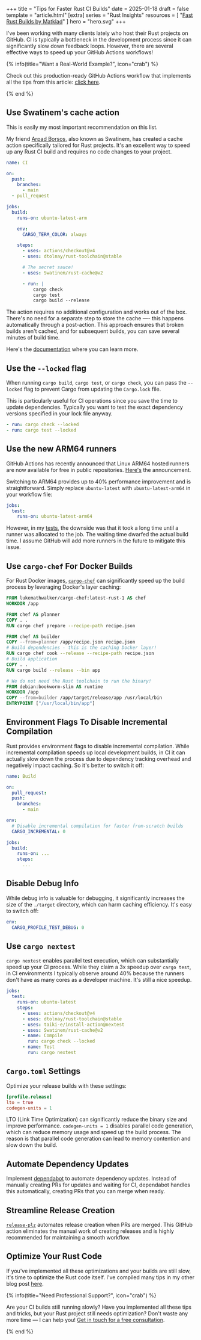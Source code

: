 +++
title = "Tips for Faster Rust CI Builds"
date = 2025-01-18
draft = false
template = "article.html"
[extra]
series = "Rust Insights"
resources = [
    "[Fast Rust Builds by Matklad](https://matklad.github.io/2021/09/04/fast-rust-builds.html#CI-Workflow)"
]
hero = "hero.svg"
+++

I've been working with many clients lately who host their Rust projects on GitHub.
CI is typically a bottleneck in the development process since it can significantly slow down feedback loops.
However, there are several effective ways to speed up your GitHub Actions workflows!

{% info(title="Want a Real-World Example?", icon="crab") %}

Check out this production-ready GitHub Actions workflow that implements all the tips from this article:
[click here](https://github.com/lycheeverse/lychee/blob/master/.github/workflows/ci.yml).

{% end %}

## Use Swatinem's cache action

This is easily my most important recommendation on this list.

My friend [Arpad Borsos](https://github.com/swatinem), also known as Swatinem, has created a cache action specifically tailored for Rust projects.
It's an excellent way to speed up any Rust CI build and requires no code changes to your project.

```yaml
name: CI

on: 
  push:
    branches:
      - main
  - pull_request

jobs:
  build:
    runs-on: ubuntu-latest-arm

    env:
      CARGO_TERM_COLOR: always

    steps:
      - uses: actions/checkout@v4
      - uses: dtolnay/rust-toolchain@stable

      # The secret sauce!
      - uses: Swatinem/rust-cache@v2

      - run: |
          cargo check
          cargo test
          cargo build --release
```

The action requires no additional configuration and works out of the box.
There's no need for a separate step to store the cache —- this happens automatically through a post-action.
This approach ensures that broken builds aren't cached, and for subsequent builds, you can save several minutes of build time.

Here's the [documentation](https://github.com/Swatinem/rust-cache) where you can learn more. 

## Use the `--locked` flag

When running `cargo build`, `cargo test`, or `cargo check`, you can pass the `--locked` flag to prevent Cargo from updating the `Cargo.lock` file.

This is particularly useful for CI operations since you save the time to update dependencies.
Typically you want to test the exact dependency versions specified in your lock file anyway.

```yaml
- run: cargo check --locked
- run: cargo test --locked
```

## Use the new ARM64 runners

GitHub Actions has recently announced that
Linux ARM64 hosted runners are now available for free in public repositories. 
[Here's](https://github.blog/changelog/2025-01-16-linux-arm64-hosted-runners-now-available-for-free-in-public-repositories-public-preview/) the announcement.

Switching to ARM64 provides up to 40% performance improvement and is straightforward. Simply replace `ubuntu-latest` with `ubuntu-latest-arm64` in your workflow file:

```yaml
jobs:
  test:
    runs-on: ubuntu-latest-arm64
```

However, in my [tests](https://github.com/lycheeverse/lychee/pull/1614), the downside was that it took a long time until a runner was allocated to the job. The waiting time dwarfed the actual build time. I assume GitHub will add more runners in the future to mitigate this issue.

## Use `cargo-chef` For Docker Builds 

For Rust Docker images, [`cargo-chef`](https://github.com/LukeMathWalker/cargo-chef) can significantly speed up the build process by leveraging Docker's layer caching:

```Dockerfile
FROM lukemathwalker/cargo-chef:latest-rust-1 AS chef
WORKDIR /app

FROM chef AS planner
COPY . .
RUN cargo chef prepare --recipe-path recipe.json

FROM chef AS builder 
COPY --from=planner /app/recipe.json recipe.json
# Build dependencies - this is the caching Docker layer!
RUN cargo chef cook --release --recipe-path recipe.json
# Build application
COPY . .
RUN cargo build --release --bin app

# We do not need the Rust toolchain to run the binary!
FROM debian:bookworm-slim AS runtime
WORKDIR /app
COPY --from=builder /app/target/release/app /usr/local/bin
ENTRYPOINT ["/usr/local/bin/app"]
```

## Environment Flags To Disable Incremental Compilation 

Rust provides environment flags to disable incremental compilation.
While incremental compilation speeds up local development builds, in CI it can actually slow down the process due to dependency tracking overhead and negatively impact caching.
So it's better to switch it off:

```yaml
name: Build

on:
  pull_request:
  push:
    branches:
      - main

env:
  # Disable incremental compilation for faster from-scratch builds
  CARGO_INCREMENTAL: 0

jobs:
  build:
    runs-on: ... 
    steps:
      ...
```

## Disable Debug Info

While debug info is valuable for debugging, it significantly increases the size of the `./target` directory, which can harm caching efficiency.
It's easy to switch off:

```yaml
env:
  CARGO_PROFILE_TEST_DEBUG: 0
```

## Use `cargo nextest`

`cargo nextest` enables parallel test execution, which can substantially speed up your CI process.
While they claim a 3x speedup over `cargo test`, in CI environments I typically observe around 40%
because the runners don't have as many cores as a developer machine.
It's still a nice speedup.

```yaml
jobs:
  test:
    runs-on: ubuntu-latest
    steps:
      - uses: actions/checkout@v4
      - uses: dtolnay/rust-toolchain@stable
      - uses: taiki-e/install-action@nextest
      - uses: Swatinem/rust-cache@v2
      - name: Compile
        run: cargo check --locked
      - name: Test
        run: cargo nextest 
```

## `Cargo.toml` Settings

Optimize your release builds with these settings:

```toml
[profile.release]
lto = true
codegen-units = 1
```

LTO (Link Time Optimization) can significantly reduce the binary size and improve performance.
`codegen-units = 1` disables parallel code generation, which can reduce memory usage and speed up the build process. The reason is that parallel code generation can lead to memory contention and slow down the build.

## Automate Dependency Updates 

Implement [dependabot](https://docs.github.com/en/code-security/getting-started/dependabot-quickstart-guide) to automate dependency updates.
Instead of manually creating PRs for updates and waiting for CI, dependabot handles this automatically, creating PRs that you can merge when ready.

## Streamline Release Creation 

[`release-plz`](https://release-plz.ieni.dev/) automates release creation when PRs are merged.
This GitHub action eliminates the manual work of creating releases and is highly recommended for maintaining a smooth workflow.

## Optimize Your Rust Code

If you've implemented all these optimizations and your builds are still slow, it's time to optimize the Rust code itself. I've compiled many tips in my other blog post [here](/blog/tips-for-faster-rust-compile-times/).

{% info(title="Need Professional Support?", icon="crab") %}

Are your CI builds still running slowly? 
Have you implemented all these tips and tricks, but your Rust project still needs optimization?
Don't waste any more time — I can help you!
[Get in touch for a free consultation](/about).

{% end %}